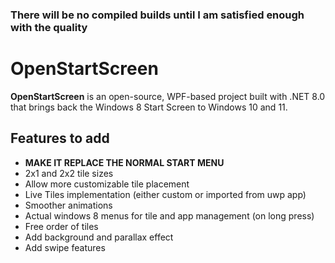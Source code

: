 ### There will be no compiled builds until I am satisfied enough with the quality

# OpenStartScreen

**OpenStartScreen** is an open-source, WPF-based project built with .NET 8.0 that brings back the  Windows 8 Start Screen to Windows 10 and 11. 



## Features to add

- **MAKE IT REPLACE THE NORMAL START MENU**
 - 2x1 and 2x2 tile sizes
 - Allow more customizable tile placement
 - Live Tiles implementation (either custom or imported from uwp app)
 - Smoother animations
 - Actual windows 8 menus for tile and app management (on long press)
 - Free order of tiles
 - Add background and parallax effect
 - Add swipe features 


